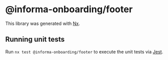 # @informa-onboarding/footer

This library was generated with [Nx](https://nx.dev).

## Running unit tests

Run `nx test @informa-onboarding/footer` to execute the unit tests via [Jest](https://jestjs.io).
